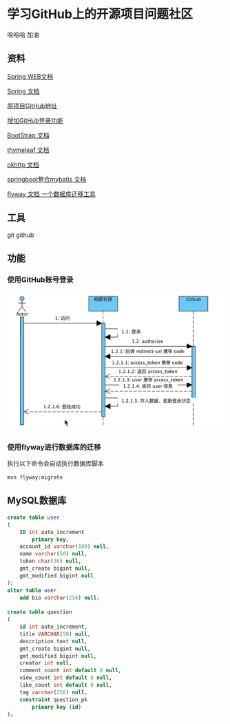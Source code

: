 # 学习GitHub上的开源项目问题社区
哈哈哈 加油

## 资料
[Spring WEB文档](https://spring.io/guides/gs/serving-web-content/)

[Spring 文档](https://spring.io/guides)

[原项目GitHub地址](https://github.com/codedrinker/community)

[增加GitHub登录功能](https://docs.github.com/en/developers/apps/building-oauth-apps)

[BootStrap 文档](https://v3.bootcss.com/getting-started/)

[thymeleaf 文档](https://www.thymeleaf.org/index.html)

[okhttp 文档](https://square.github.io/okhttp/)

[springboot整合mybatis 文档](https://mybatis.org/spring-boot-starter/mybatis-spring-boot-autoconfigure/)

[flyway 文档 一个数据库迁移工具](https://flywaydb.org/documentation/getstarted/firststeps/maven)
## 工具
git
github

## 功能
### 使用GitHub账号登录
![img.png](img.png)

### 使用flyway进行数据库的迁移
执行以下命令会自动执行数据库脚本
```shell
mvn flyway:migrate
```

## MySQL数据库
```sql
create table user
(
	ID int auto_increment
		primary key,
	account_id varchar(100) null,
	name varchar(50) null,
	token char(36) null,
	gmt_create bigint null,
	gmt_modified bigint null
);
alter table user
    add bio varchar(256) null;

create table question
(
    id int auto_increment,
    title VARCHAR(50) null,
    description text null,
    gmt_create bigint null,
    gmt_modified bigint null,
    creator int null,
    comment_count int default 0 null,
    view_count int default 0 null,
    like_count int default 0 null,
    tag varchar(256) null,
    constraint question_pk
        primary key (id)
);
```